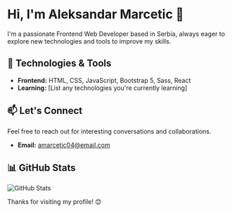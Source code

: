 # Hi, I'm Aleksandar Marcetic 👋

I'm a passionate Frontend Web Developer based in Serbia, always eager to explore new technologies and tools to improve my skills.

## 🔧 Technologies & Tools

- **Frontend:** HTML, CSS, JavaScript, Bootstrap 5, Sass, React
- **Learning:** [List any technologies you're currently learning]

## 📫 Let's Connect

Feel free to reach out for interesting conversations and collaborations.

- **Email:** amarcetic04@email.com

## 📊 GitHub Stats

![GitHub Stats](https://github-readme-stats.vercel.app/api?username=yourusername&show_icons=true&bg_color=0D1117)

Thanks for visiting my profile! 😊
